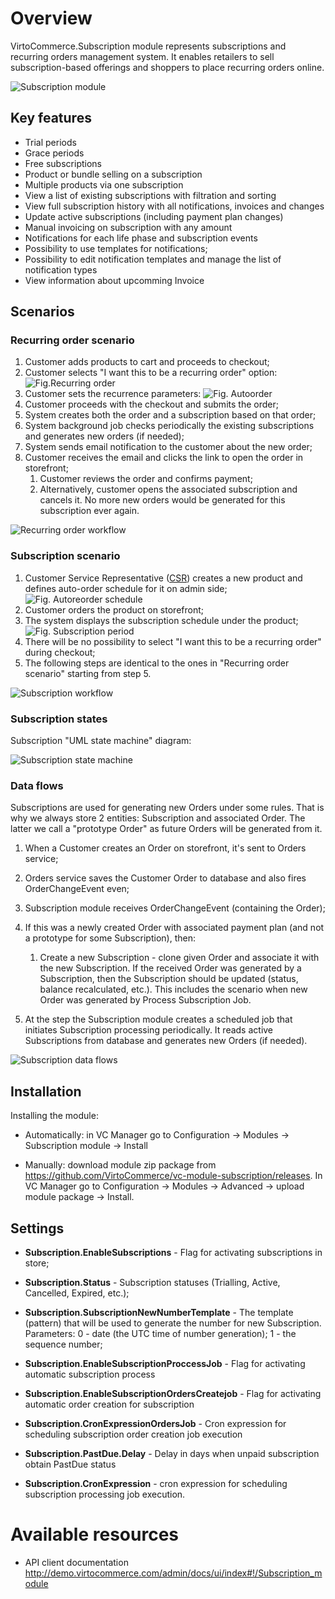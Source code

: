 # Overview

VirtoCommerce.Subscription module represents subscriptions and recurring orders management system. It enables retailers to sell subscription-based offerings and shoppers to place recurring orders online.

![Subscription module](media/screen-subscription-module.png)

## Key features

* Trial periods
* Grace periods
* Free subscriptions
* Product or bundle selling on a subscription
* Multiple products via one subscription
* View a list of existing subscriptions with filtration and sorting
* View full subscription history with all notifications, invoices and changes
* Update active subscriptions (including payment plan changes)
* Manual invoicing on subscription with any amount
* Notifications for each life phase and subscription events
* Possibility to use templates for notifications;
* Possibility to edit notification templates and manage the list of notification types
* View information about upcomming Invoice

## Scenarios

### Recurring order scenario

1. Customer adds products to cart and proceeds to checkout;
1. Customer selects "I want this to be a recurring order" option:
![Fig.Recurring order](media/screen-recurring-order.png)
1. Customer sets the recurrence parameters:
![Fig. Autoorder](media/screen-autoreorder.png)
1. Customer proceeds with the checkout and submits the order;
1. System creates both the order and a subscription based on that order;
1. System background job checks periodically the existing subscriptions and generates new orders (if needed);
1. System sends email notification to the customer about the new order;
1. Customer receives the email and clicks the link to open the order in storefront;
   1. Customer reviews the order and confirms payment;
   1. Alternatively, customer opens the associated subscription and cancels it. No more new orders would be generated for this subscription ever again.

![Recurring order workflow](https://cloud.githubusercontent.com/assets/5801549/21717221/4dace7d0-d418-11e6-8688-56866b71be27.png)

### Subscription scenario

1. Customer Service Representative ([CSR](https://en.wikipedia.org/wiki/Customer_service_representative)) creates a new product and defines auto-order schedule for it on admin side;
![Fig. Autoreorder schedule](media/screen-autoorder-schedule.png)
1. Customer orders the product on storefront;
1. The system displays the subscription schedule under the product;
![Fig. Subscription period](media/screen-subscription-period.png)
1. There will be no possibility to select "I want this to be a recurring order" during checkout;
1. The following steps are identical to the ones in "Recurring order scenario" starting from step 5.

![Subscription workflow](https://cloud.githubusercontent.com/assets/5801549/21925030/47b98646-d984-11e6-82db-0d89cc686efa.png)

### Subscription states

Subscription "UML state machine" diagram:

![Subscription state machine](https://cloud.githubusercontent.com/assets/5801549/21925541/9d415b82-d986-11e6-98db-2c4487279019.png)

### Data flows

Subscriptions are used for generating new Orders under some rules. That is why we always store 2 entities: Subscription and associated Order. The latter we call a "prototype Order" as future Orders will be generated from it.

1. When a Customer creates an Order on storefront, it's sent to Orders service;
1. Orders service saves the Customer Order to database and also fires OrderChangeEvent even;
1. Subscription module receives OrderChangeEvent (containing the Order);
1. If this was a newly created Order with associated payment plan (and not a prototype for some Subscription), then:

     1. Create a new Subscription -
    clone given Order and associate it with the new Subscription.
     If the received Order was generated by a Subscription, then the Subscription should be updated (status, balance recalculated, etc.). This includes the scenario when new Order was generated by Process Subscription Job.

1. At the step the Subscription module creates a scheduled job that initiates Subscription processing periodically. It reads active Subscriptions from database and generates new Orders (if needed).

![Subscription data flows](https://cloud.githubusercontent.com/assets/5801549/22021332/55c46456-dcc5-11e6-9d7d-a1f71c67d252.png)

## Installation

Installing the module:

* Automatically: in VC Manager go to Configuration -> Modules -> Subscription module -> Install

* Manually: download module zip package from https://github.com/VirtoCommerce/vc-module-subscription/releases. In VC Manager go to Configuration -> Modules -> Advanced -> upload module package -> Install.

## Settings

* **Subscription.EnableSubscriptions** - Flag for activating subscriptions in store;
* **Subscription.Status** - Subscription statuses (Trialling, Active, Cancelled, Expired, etc.);
* **Subscription.SubscriptionNewNumberTemplate** - The template (pattern) that will be used to generate the number for new Subscription. Parameters: 0 - date (the UTC time of number generation); 1 - the sequence number;
* **Subscription.EnableSubscriptionProccessJob** - Flag for activating automatic subscription process 
* **Subscription.EnableSubscriptionOrdersCreatejob** - Flag for activating automatic order creation for subscription
* **Subscription.CronExpressionOrdersJob** - Cron expression for scheduling subscription order creation job execution
* **Subscription.PastDue.Delay** - Delay in days when unpaid subscription obtain PastDue status

* **Subscription.CronExpression** - cron expression for scheduling subscription processing job execution.

# Available resources
* API client documentation http://demo.virtocommerce.com/admin/docs/ui/index#!/Subscription_module